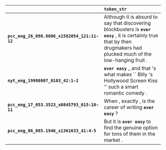 |                                              | `token_str`                                                                                                                                                                |
|:---------------------------------------------|:---------------------------------------------------------------------------------------------------------------------------------------------------------------------------|
| **`pcc_eng_26_098.8606_x1582054_121:11-12`** | Although it is absurd to say that discovering blockbusters is __``ever easy``__ , it is certainly true that by then drugmakers had plucked much of the low-hanging fruit . |
| **`nyt_eng_19980807_0103_42:1-2`**           | __``ever easy``__ _ and that 's what makes `` Billy 's Hollywood Screen Kiss '' such a smart romantic comedy .                                                             |
| **`pcc_eng_17_053.3523_x0845793_015:10-11`** | When , exactly , is the career of writing __``ever easy``__ ?                                                                                                              |
| **`pcc_eng_06_085.1946_x1361633_41:4-5`**    | But it is __``ever easy``__ to find the genuine option for tons of them in the market .                                                                                    |